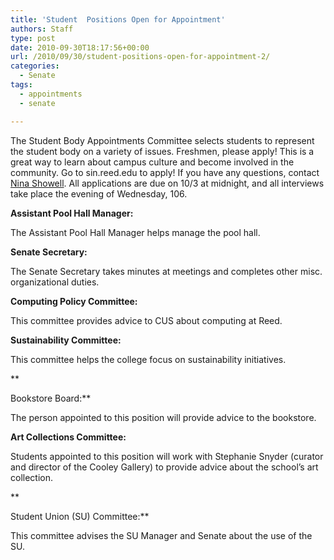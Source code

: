 ```yaml
---
title: 'Student  Positions Open for Appointment'
authors: Staff
type: post
date: 2010-09-30T18:17:56+00:00
url: /2010/09/30/student-positions-open-for-appointment-2/
categories:
  - Senate
tags:
  - appointments
  - senate

---
```

The Student Body Appointments Committee selects students to represent the student body on a variety of issues. Freshmen, please apply! This is a great way to learn about campus culture and become involved in the community. Go to sin.reed.edu to apply! If you have any questions, contact [Nina Showell][1]. All applications are due on 10/3 at midnight, and all interviews take place the evening of Wednesday, 106.

**Assistant Pool Hall Manager:**
  
The Assistant Pool Hall Manager helps manage the pool hall.

**Senate Secretary:**
  
The Senate Secretary takes minutes at meetings and completes other misc. organizational duties.

**Computing Policy Committee:**
  
This committee provides advice to CUS about computing at Reed.

**Sustainability Committee:**
  
This committee helps the college focus on sustainability initiatives.
  
**
  
Bookstore Board:**
  
The person appointed to this position will provide advice to the bookstore.

**Art Collections Committee:**
  
Students appointed to this position will work with Stephanie Snyder (curator and director of the Cooley Gallery) to provide advice about the school’s art collection.
  
**
  
Student Union (SU) Committee:** 
  
This committee advises the SU Manager and Senate about the use of the SU.

 [1]: mailto:&#x73;&#x68;&#x6f;&#x77;&#x65;&#x6c;&#x6c;&#x6e;&#x40;&#x72;&#x65;&#x65;&#x64;&#x2e;&#x65;&#x64;&#x75;